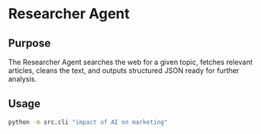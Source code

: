 # Researcher Agent

## Purpose
The Researcher Agent searches the web for a given topic, fetches relevant articles, cleans the text, and outputs structured JSON ready for further analysis.

## Usage
```bash
python -m src.cli "impact of AI on marketing"
